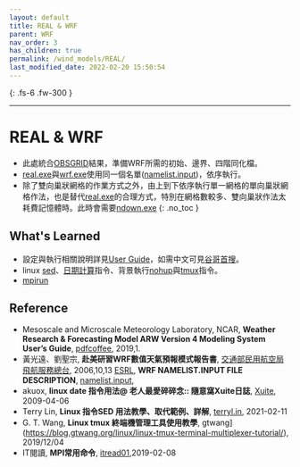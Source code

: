```yaml
---
layout: default
title: REAL & WRF
parent: WRF
nav_order: 3
has_children: true
permalink: /wind_models/REAL/
last_modified_date: 2022-02-20 15:50:54
---
```


{: .fs-6 .fw-300 }

---

# REAL & WRF
- 此處統合[OBSGRID](https://sinotec2.github.io/Focus-on-Air-Quality/wind_models/OBSGRID/)結果，準備WRF所需的初始、邊界、四階同化檔。
- [real.exe](https://sinotec2.github.io/Focus-on-Air-Quality/wind_models/REAL//doreal_4Nests.sh)與[wrf.exe](https://sinotec2.github.io/Focus-on-Air-Quality/wind_models/REAL/dowrf/)使用同一個名單([namelist.input](https://esrl.noaa.gov/gsd/wrfportal/namelist_input_options.html))，依序執行。
- 除了雙向巢狀網格的作業方式之外，由上到下依序執行單一網格的單向巢狀網格作法，也是替代[real.exe](https://sinotec2.github.io/Focus-on-Air-Quality/wind_models/doreal_4Nests.sh/)的合理方式，特別在網格數較多、雙向巢狀作法太耗費記憶體時。此時會需要[ndown.exe](https://sinotec2.github.io/Focus-on-Air-Quality/wind_models/REAL/ndown/)
{: .no_toc }

## What's Learned 
- 設定與執行相關說明詳見[User Guide](https://pdfcoffee.com/version-4-modeling-system-users-guide-january-2019-pdf-free.html)，如需中文可見[谷哥首搜](https://report.nat.gov.tw/ReportFront/PageSystem/reportFileDownload/C09502689/001)。
- linux [sed](https://terryl.in/zh/linux-sed-command/)、[日期計算](https://blog.xuite.net/akuox/linux/23200246-linux+date+%E6%8C%87%E4%BB%A4+%E7%94%A8%E6%B3%95)指令、背景執行[nohup](https://blog.gtwang.org/linux/linux-nohup-command-tutorial/)與[tmux](https://blog.gtwang.org/linux/linux-tmux-terminal-multiplexer-tutorial/)指令。
- [mpirun](https://www.itread01.com/content/1549571058.html)

## Reference
- Mesoscale and Microscale Meteorology Laboratory, NCAR, **Weather Research & Forecasting Model ARW Version 4 Modeling System User’s Guide**, [pdfcoffee](https://pdfcoffee.com/version-4-modeling-system-users-guide-january-2019-pdf-free.html), 2019,1.
- 黃光遠、劉聖宗, **赴美研習WRF數值天氣預報模式報告書**, [交通部民用航空局飛航服務總台](https://report.nat.gov.tw/ReportFront/PageSystem/reportFileDownload/C09502689/001), 2006,10,13
[ESRL](https://esrl.noaa.gov/), **WRF NAMELIST.INPUT FILE DESCRIPTION**, [namelist.input](https://esrl.noaa.gov/gsd/wrfportal/namelist_input_options.html), 
- akuox, **linux date 指令用法@ 老人最愛碎碎念:: 隨意窩Xuite日誌**, [Xuite](https://blog.xuite.net/akuox/linux/23200246-linux+date+%E6%8C%87%E4%BB%A4+%E7%94%A8%E6%B3%95), 2009-04-06
- Terry Lin, **Linux 指令SED 用法教學、取代範例、詳解**, [terryl.in](https://terryl.in/zh/linux-sed-command/),	2021-02-11 
- G. T. Wang, **Linux tmux 終端機管理工具使用教學**, gtwang](https://blog.gtwang.org/linux/linux-tmux-terminal-multiplexer-tutorial/), 2019/12/04
- IT閱讀, **MPI常用命令**, [itread01](https://www.itread01.com/content/1549571058.html),2019-02-08